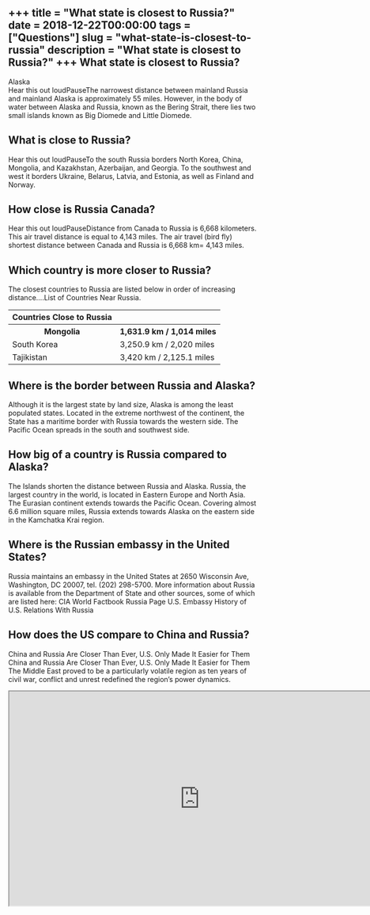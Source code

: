 +++
title = "What state is closest to Russia?"
date = 2018-12-22T00:00:00
tags = ["Questions"]
slug = "what-state-is-closest-to-russia"
description = "What state is closest to Russia?"
+++
What state is closest to Russia?
--------------------------------

Alaska  
Hear this out loudPauseThe narrowest distance between mainland Russia and mainland Alaska is approximately 55 miles. However, in the body of water between Alaska and Russia, known as the Bering Strait, there lies two small islands known as Big Diomede and Little Diomede.

What is close to Russia?
------------------------

Hear this out loudPauseTo the south Russia borders North Korea, China, Mongolia, and Kazakhstan, Azerbaijan, and Georgia. To the southwest and west it borders Ukraine, Belarus, Latvia, and Estonia, as well as Finland and Norway.

How close is Russia Canada?
---------------------------

Hear this out loudPauseDistance from Canada to Russia is 6,668 kilometers. This air travel distance is equal to 4,143 miles. The air travel (bird fly) shortest distance between Canada and Russia is 6,668 km= 4,143 miles.

Which country is more closer to Russia?
---------------------------------------

The closest countries to Russia are listed below in order of increasing distance….List of Countries Near Russia.

<table><tr><th>Countries Close to Russia</th></tr><tr><th>Mongolia</th><th>1,631.9 km / 1,014 miles</th></tr><tr><td>South Korea</td><td>3,250.9 km / 2,020 miles</td></tr><tr><td>Tajikistan</td><td>3,420 km / 2,125.1 miles</td></tr></table>

Where is the border between Russia and Alaska?
----------------------------------------------

Although it is the largest state by land size, Alaska is among the least populated states. Located in the extreme northwest of the continent, the State has a maritime border with Russia towards the western side. The Pacific Ocean spreads in the south and southwest side.

How big of a country is Russia compared to Alaska?
--------------------------------------------------

The Islands shorten the distance between Russia and Alaska. Russia, the largest country in the world, is located in Eastern Europe and North Asia. The Eurasian continent extends towards the Pacific Ocean. Covering almost 6.6 million square miles, Russia extends towards Alaska on the eastern side in the Kamchatka Krai region.

Where is the Russian embassy in the United States?
--------------------------------------------------

Russia maintains an embassy in the United States at 2650 Wisconsin Ave, Washington, DC 20007, tel. (202) 298-5700. More information about Russia is available from the Department of State and other sources, some of which are listed here: CIA World Factbook Russia Page U.S. Embassy History of U.S. Relations With Russia

How does the US compare to China and Russia?
--------------------------------------------

China and Russia Are Closer Than Ever, U.S. Only Made It Easier for Them China and Russia Are Closer Than Ever, U.S. Only Made It Easier for Them The Middle East proved to be a particularly volatile region as ten years of civil war, conflict and unrest redefined the region’s power dynamics.

<iframe allow="accelerometer; autoplay; clipboard-write; encrypted-media; gyroscope; picture-in-picture" allowfullscreen="" class="__youtube_prefs__  epyt-is-override  no-lazyload" data-no-lazy="1" data-origheight="433" data-origwidth="770" data-skipgform_ajax_framebjll="" height="433" id="_ytid_23445" loading="lazy" src="https://www.youtube.com/embed/KCs7neGZYj0?enablejsapi=1&autoplay=0&cc_load_policy=0&cc_lang_pref=&iv_load_policy=1&loop=0&modestbranding=0&rel=1&fs=1&playsinline=0&autohide=2&theme=dark&color=red&controls=1&" title="YouTube player" width="770"></iframe>